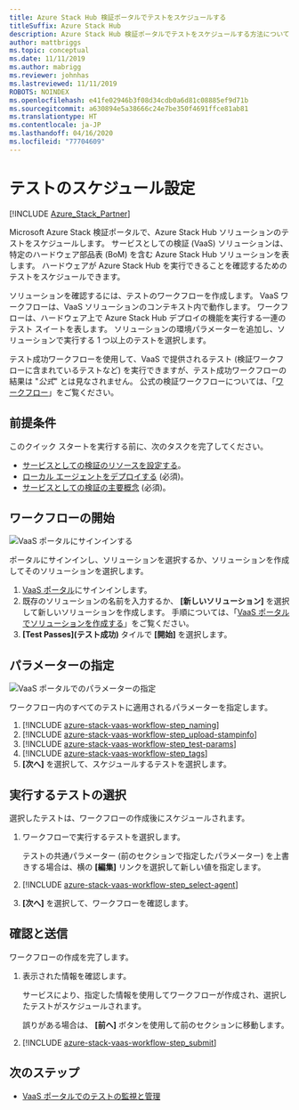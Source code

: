 ```yaml
---
title: Azure Stack Hub 検証ポータルでテストをスケジュールする
titleSuffix: Azure Stack Hub
description: Azure Stack Hub 検証ポータルでテストをスケジュールする方法について説明します。
author: mattbriggs
ms.topic: conceptual
ms.date: 11/11/2019
ms.author: mabrigg
ms.reviewer: johnhas
ms.lastreviewed: 11/11/2019
ROBOTS: NOINDEX
ms.openlocfilehash: e41fe02946b3f08d34cdb0a6d81c08885ef9d71b
ms.sourcegitcommit: a630894e5a38666c24e7be350f4691ffce81ab81
ms.translationtype: HT
ms.contentlocale: ja-JP
ms.lasthandoff: 04/16/2020
ms.locfileid: "77704609"
---
```

# <a name="scheduling-a-test"></a>テストのスケジュール設定

[!INCLUDE [Azure_Stack_Partner](./includes/azure-stack-partner-appliesto.md)]

Microsoft Azure Stack 検証ポータルで、Azure Stack Hub ソリューションのテストをスケジュールします。 サービスとしての検証 (VaaS) ソリューションは、特定のハードウェア部品表 (BoM) を含む Azure Stack Hub ソリューションを表します。 ハードウェアが Azure Stack Hub を実行できることを確認するためのテストをスケジュールできます。

ソリューションを確認するには、テストのワークフローを作成します。 VaaS ワークフローは、VaaS ソリューションのコンテキスト内で動作します。 ワークフローは、ハードウェア上で Azure Stack Hub デプロイの機能を実行する一連のテスト スイートを表します。 ソリューションの環境パラメーターを追加し、ソリューションで実行する 1 つ以上のテストを選択します。

テスト成功ワークフローを使用して、VaaS で提供されるテスト (検証ワークフローに含まれているテストなど) を実行できますが、テスト成功ワークフローの結果は "*公式*" とは見なされません。 公式の検証ワークフローについては、「[ワークフロー](azure-stack-vaas-key-concepts.md#workflows)」をご覧ください。

## <a name="prerequisites"></a>前提条件

このクイック スタートを実行する前に、次のタスクを完了してください。

- [サービスとしての検証のリソースを設定する](azure-stack-vaas-set-up-resources.md)。
- [ローカル エージェントをデプロイする](azure-stack-vaas-local-agent.md) (必須)。
- [サービスとしての検証の主要概念](azure-stack-vaas-key-concepts.md) (必須)。

## <a name="start-a-workflow"></a>ワークフローの開始

![VaaS ポータルにサインインする](media/vaas_portalsignin.png)

ポータルにサインインし、ソリューションを選択するか、ソリューションを作成してそのソリューションを選択します。

1. [VaaS ポータル](https://azurestackvalidation.com)にサインインします。
2. 既存のソリューションの名前を入力するか、 **[新しいソリューション]** を選択して新しいソリューションを作成します。 手順については、「[VaaS ポータルでソリューションを作成する](azure-stack-vaas-key-concepts.md#create-a-solution-in-the-azure-stack-hub-validation-portal)」をご覧ください。
3. **[Test Passes]\(テスト成功\)** タイルで **[開始]** を選択します。

## <a name="specify-parameters"></a>パラメーターの指定

![VaaS ポータルでのパラメーターの指定](media/vaas_test_pass_parameters.png)

ワークフロー内のすべてのテストに適用されるパラメーターを指定します。

1. [!INCLUDE [azure-stack-vaas-workflow-step_naming](includes/azure-stack-vaas-workflow-step_naming.md)]
2. [!INCLUDE [azure-stack-vaas-workflow-step_upload-stampinfo](includes/azure-stack-vaas-workflow-step_upload-stampinfo.md)]
3. [!INCLUDE [azure-stack-vaas-workflow-step_test-params](includes/azure-stack-vaas-workflow-step_test-params.md)]
4. [!INCLUDE [azure-stack-vaas-workflow-step_tags](includes/azure-stack-vaas-workflow-step_tags.md)]
5. **[次へ]** を選択して、スケジュールするテストを選択します。

## <a name="select-tests-to-run"></a>実行するテストの選択

選択したテストは、ワークフローの作成後にスケジュールされます。

1. ワークフローで実行するテストを選択します。

    テストの共通パラメーター (前のセクションで指定したパラメーター) を上書きする場合は、横の **[編集]** リンクを選択して新しい値を指定します。

1. [!INCLUDE [azure-stack-vaas-workflow-step_select-agent](includes/azure-stack-vaas-workflow-step_select-agent.md)]

1. **[次へ]** を選択して、ワークフローを確認します。

## <a name="review-and-submit"></a>確認と送信

ワークフローの作成を完了します。

1. 表示された情報を確認します。

    サービスにより、指定した情報を使用してワークフローが作成され、選択したテストがスケジュールされます。

    誤りがある場合は、 **[前へ]** ボタンを使用して前のセクションに移動します。

1. [!INCLUDE [azure-stack-vaas-workflow-step_submit](includes/azure-stack-vaas-workflow-step_submit.md)]

## <a name="next-steps"></a>次のステップ

- [VaaS ポータルでのテストの監視と管理](azure-stack-vaas-monitor-test.md)
